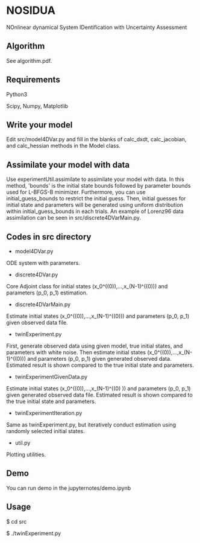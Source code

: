 # NOSIDUA

NOnlinear dynamical System IDentification with Uncertainty Assessment

## Algorithm
See algorithm.pdf.

## Requirements
Python3

Scipy, Numpy, Matplotlib

## Write your model
Edit src/model4DVar.py and fill in the blanks of calc_dxdt, calc_jacobian, and calc_hessian methods in the Model class.

## Assimilate your model with data
Use experimentUtil.assimilate to assimilate your model with data.
In this method, 'bounds' is the initial state bounds followed by parameter bounds used for L-BFGS-B minimizer.
Furthermore, you can use initial_guess_bounds to restrict the initial guess.
Then, initial guesses for initial state and parameters will be generated using uniform distribution within initial_guess_bounds in each trials.
An example of Lorenz96 data assimilation can be seen in src/discrete4DVarMain.py.

## Codes in src directory
* model4DVar.py

ODE system with parameters.

* discrete4DVar.py

Core Adjoint class for initial states (x_0^((0)),…,x_(N-1)^((0))) and parameters (p_0, p_1) estimation.

* discrete4DVarMain.py

Estimate initial states (x_0^((0)),…,x_(N-1)^((0))) and parameters (p_0, p_1) given observed data file.

* twinExperiment.py

First, generate observed data using given model, true initial states, and parameters with white noise. Then estimate initial states (x_0^((0)),…,x_(N-1)^((0))) and parameters (p_0, p_1) given generated observed data. Estimated result is shown compared to the true initial state and parameters.

* twinExperimentGivenData.py

Estimate initial states (x_0^((0)),…,x_(N-1)^((0) )) and parameters (p_0, p_1) given generated observed data file. Estimated result is shown compared to the true initial state and parameters.

* twinExperimentIteration.py

Same as twinExperiment.py, but iteratively conduct estimation using randomly selected initial states.

* util.py

Plotting utilities.

## Demo
You can run demo in the jupyternotes/demo.ipynb

## Usage
$ cd src

$ ./twinExperiment.py

